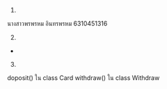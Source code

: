 1. 
นางสาวพรพรหม อินทรพรหม 6310451316

2.
- 

3.
doposit() ใน class Card
withdraw() ใน class Withdraw
